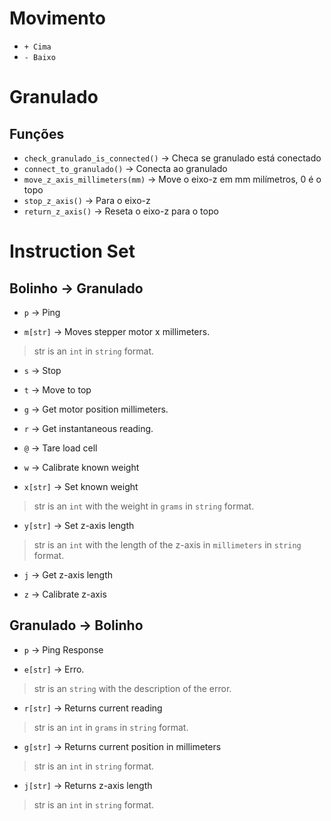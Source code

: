 # Movimento
* `+ Cima`
* `- Baixo`

# Granulado
## Funções
* `check_granulado_is_connected()` -> Checa se granulado está conectado
* `connect_to_granulado()` -> Conecta ao granulado
* `move_z_axis_millimeters(mm)` -> Move o eixo-z em mm milímetros, 0 é o topo
* `stop_z_axis()` -> Para o eixo-z
* `return_z_axis()` -> Reseta o eixo-z para o topo

<!--
``` python
from bolinho_api.experiment import experiment_api

current_reading = {
    z_axis_pos,
    current_load,
    max_load,
    status
}
# por enquanto não
experiment_api.set_readings(current_reading)
```
temp_ini
[1000]
temp_ens
-->


# Instruction Set
## Bolinho -> Granulado

* `p` -> Ping

* `m[str]` -> Moves stepper motor x millimeters.
> str is an `int` in `string` format.

* `s` -> Stop

* `t` -> Move to top

* `g` -> Get motor position millimeters.

* `r` -> Get instantaneous reading.

* `@` -> Tare load cell

* `w` -> Calibrate known weight

* `x[str]` -> Set known weight
> str is an `int` with the weight in `grams` in `string` format.

* `y[str]` -> Set z-axis length
> str is an `int` with the length of the z-axis in `millimeters` in `string` format.

* `j` -> Get z-axis length

* `z` -> Calibrate z-axis


## Granulado -> Bolinho

* `p` -> Ping Response

* `e[str]` -> Erro.
> str is an `string` with the description of the error.

* `r[str]` -> Returns current reading
> str is an `int` in `grams` in `string` format.

* `g[str]` -> Returns current position in millimeters
> str is an `int` in `string` format.

* `j[str]` -> Returns z-axis length
> str is an `int` in `string` format.

